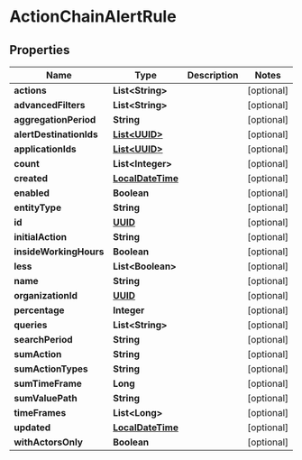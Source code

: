 
# ActionChainAlertRule

## Properties
Name | Type | Description | Notes
------------ | ------------- | ------------- | -------------
**actions** | **List&lt;String&gt;** |  |  [optional]
**advancedFilters** | **List&lt;String&gt;** |  |  [optional]
**aggregationPeriod** | **String** |  |  [optional]
**alertDestinationIds** | [**List&lt;UUID&gt;**](UUID.md) |  |  [optional]
**applicationIds** | [**List&lt;UUID&gt;**](UUID.md) |  |  [optional]
**count** | **List&lt;Integer&gt;** |  |  [optional]
**created** | [**LocalDateTime**](LocalDateTime.md) |  |  [optional]
**enabled** | **Boolean** |  |  [optional]
**entityType** | **String** |  |  [optional]
**id** | [**UUID**](UUID.md) |  |  [optional]
**initialAction** | **String** |  |  [optional]
**insideWorkingHours** | **Boolean** |  |  [optional]
**less** | **List&lt;Boolean&gt;** |  |  [optional]
**name** | **String** |  |  [optional]
**organizationId** | [**UUID**](UUID.md) |  |  [optional]
**percentage** | **Integer** |  |  [optional]
**queries** | **List&lt;String&gt;** |  |  [optional]
**searchPeriod** | **String** |  |  [optional]
**sumAction** | **String** |  |  [optional]
**sumActionTypes** | **String** |  |  [optional]
**sumTimeFrame** | **Long** |  |  [optional]
**sumValuePath** | **String** |  |  [optional]
**timeFrames** | **List&lt;Long&gt;** |  |  [optional]
**updated** | [**LocalDateTime**](LocalDateTime.md) |  |  [optional]
**withActorsOnly** | **Boolean** |  |  [optional]



